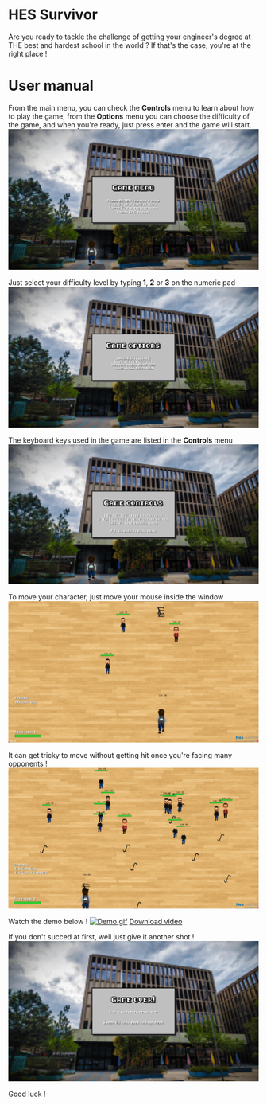 # HES Survivor

Are you ready to tackle the challenge of getting your engineer's degree at THE best and hardest school in the world ?
If that's the case, you're at the right place !

# User manual

From the main menu, you can check the **Controls** menu to learn about how to play the game, from the **Options** menu
you can choose the difficulty of the game, and when you're ready, just press enter and the game will start.
![Main menu.png](Screenshots/Main%20menu.png)

Just select your difficulty level by typing **1**, **2** or **3** on the numeric pad
![Options menu.png](Screenshots/Options%20menu.png)

The keyboard keys used in the game are listed in the **Controls** menu
![Controls menu.png](Screenshots/Controls%20menu.png)

To move your character, just move your mouse inside the window
![In game_sem1_easy.png](Screenshots/In%20game_sem1_easy.png)

It can get tricky to move without getting hit once you're facing many opponents !
![In game_sem2_hard.png](Screenshots/In%20game_sem2_hard.png)

Watch the demo below !
[![Demo.gif](Screenshots/Demo.gif)](Screenshots/Demo.gif)
[Download video](Screenshots/HES%20Survivor%20Demo_15s.mp4)

If you don't succed at first, well just give it another shot !
![Game over.png](Screenshots/Game%20over.png)

Good luck !
